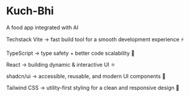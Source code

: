 # Kuch-Bhi
A food app integrated with AI

Techstack
Vite → fast build tool for a smooth development experience ⚡

TypeScript → type safety + better code scalability 📝

React → building dynamic & interactive UI ⚛️

shadcn/ui → accessible, reusable, and modern UI components 🎨

Tailwind CSS → utility-first styling for a clean and responsive design 🎯
